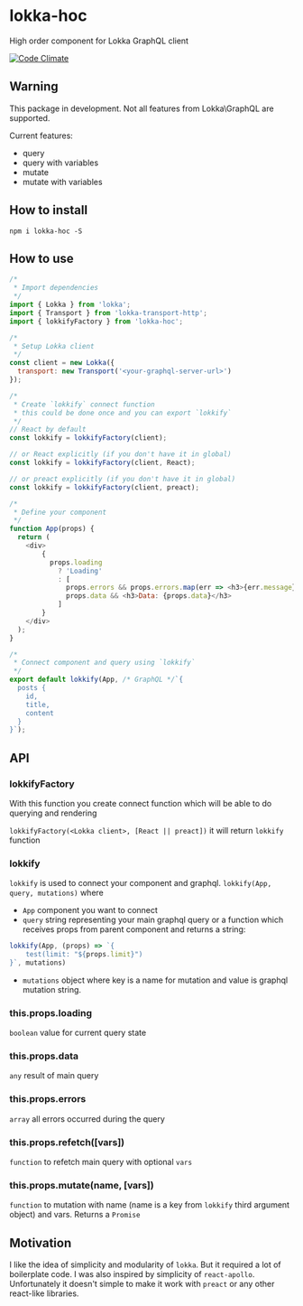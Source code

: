 # lokka-hoc
High order component for Lokka GraphQL client

[![Code Climate](https://codeclimate.com/github/asci/lokka-hoc/badges/gpa.svg)](https://codeclimate.com/github/asci/lokka-hoc)

## Warning
This package in development. Not all features from Lokka\GraphQL are supported.

Current features:
- query
- query with variables
- mutate
- mutate with variables

## How to install
```
npm i lokka-hoc -S
```

## How to use
```js
/*
 * Import dependencies
 */
import { Lokka } from 'lokka';
import { Transport } from 'lokka-transport-http';
import { lokkifyFactory } from 'lokka-hoc';

/*
 * Setup Lokka client
 */
const client = new Lokka({
  transport: new Transport('<your-graphql-server-url>')
});

/*
 * Create `lokkify` connect function
 * this could be done once and you can export `lokkify`
 */
// React by default
const lokkify = lokkifyFactory(client);

// or React explicitly (if you don't have it in global)
const lokkify = lokkifyFactory(client, React);

// or preact explicitly (if you don't have it in global)
const lokkify = lokkifyFactory(client, preact);

/*
 * Define your component
 */
function App(props) {
  return (
    <div>
        {
          props.loading
            ? 'Loading'
            : [
              props.errors && props.errors.map(err => <h3>{err.message}</h3>),
              props.data && <h3>Data: {props.data}</h3>
            ]
        }
    </div>
  );
}

/*
 * Connect component and query using `lokkify`
 */
export default lokkify(App, /* GraphQL */`{
  posts {
    id,
    title,
    content
  }
}`);

```

## API
### lokkifyFactory
With this function you create connect function which will be able to do querying and rendering

`lokkifyFactory(<Lokka client>, [React || preact])` it will return `lokkify` function

### lokkify
`lokkify` is used to connect your component and graphql.
`lokkify(App, query, mutations)` where
- `App` component you want to connect
- `query` string representing your main graphql query or a function which receives props from parent component and returns a string:
```javascript
lokkify(App, (props) => `{
    test(limit: "${props.limit}")
}`, mutations)
```
- `mutations` object where key is a name for mutation and value is graphql mutation string.

### this.props.loading
`boolean` value for current query state

### this.props.data
`any` result of main query

### this.props.errors
`array` all errors occurred during the query

### this.props.refetch([vars])
`function` to refetch main query with optional `vars`

### this.props.mutate(name, [vars])
`function` to mutation with name (name is a key from `lokkify` third argument object) and vars. Returns a `Promise`


## Motivation
I like the idea of simplicity and modularity of `lokka`. But it required a lot of boilerplate code. I was also inspired by simplicity of `react-apollo`. Unfortunately it doesn't simple to make it work with `preact` or any other react-like libraries.
